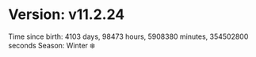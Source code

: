 # Version: v11.2.24
Time since birth: 4103 days, 98473 hours, 5908380 minutes, 354502800 seconds
Season: Winter ❄️
